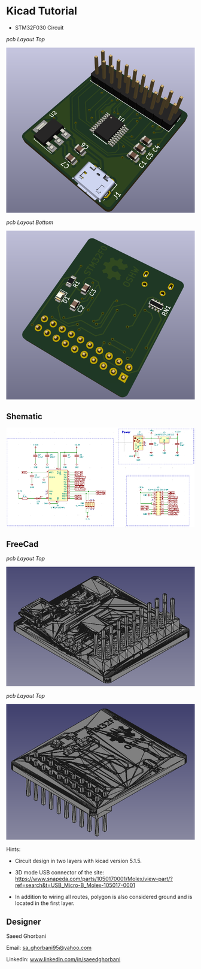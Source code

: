 # Kicad Tutorial
* STM32F030 Circuit

*pcb Layout Top*

![](docs/circuit_Top.png)

*pcb Layout Bottom*

![](docs/circuit_Bottom.png)

## Shematic

![](docs/Shematic.png)

## FreeCad
*pcb Layout Top*


![](docs/Top_Board.png)

*pcb Layout Top*

![](docs/Botom_Board.png)



Hints:
* Circuit design in two layers with kicad version 5.1.5.

* 3D mode USB connector of the site: https://www.snapeda.com/parts/1050170001/Molex/view-part/?ref=search&t=USB_Micro-B_Molex-105017-0001

* In addition to wiring all routes, polygon is also considered ground and is located in the first layer.


## Designer
Saeed Ghorbani

Email: sa_ghorbani95@yahoo.com

Linkedin: www.linkedin.com/in/saeedghorbani
